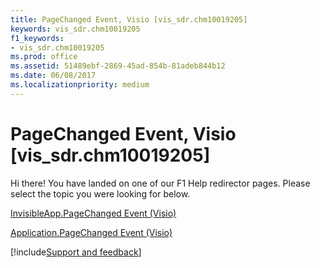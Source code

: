 ```yaml
---
title: PageChanged Event, Visio [vis_sdr.chm10019205]
keywords: vis_sdr.chm10019205
f1_keywords:
- vis_sdr.chm10019205
ms.prod: office
ms.assetid: 51489ebf-2869-45ad-854b-81adeb844b12
ms.date: 06/08/2017
ms.localizationpriority: medium
---
```



# PageChanged Event, Visio [vis_sdr.chm10019205]

Hi there! You have landed on one of our F1 Help redirector pages. Please select the topic you were looking for below.

[InvisibleApp.PageChanged Event (Visio)](https://msdn.microsoft.com/library/e7cb83ea-ddca-1b4c-7f82-38d7385f9ed1%28Office.15%29.aspx)

[Application.PageChanged Event (Visio)](https://msdn.microsoft.com/library/bcb49753-6980-307f-362d-92cebe7bdf53%28Office.15%29.aspx)

[!include[Support and feedback](~/includes/feedback-boilerplate.md)]